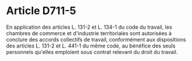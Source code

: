 # Article D711-5

<p>En application des articles L. 131-2 et L. 134-1 du code du travail, les chambres de commerce et d'industrie territoriales sont autorisées à conclure des accords collectifs de travail, conformément aux dispositions des articles L. 131-2 et L. 441-1 du même code, au bénéfice des seuls personnels qu'elles emploient sous contrat relevant du droit du travail.</p>